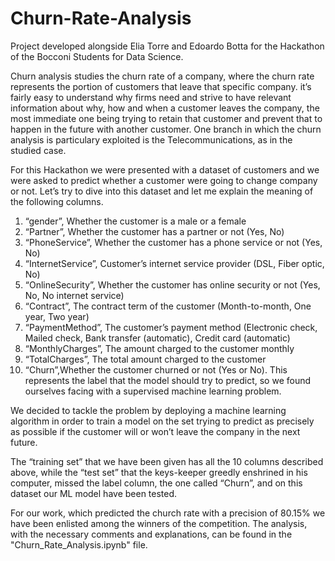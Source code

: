 # Churn-Rate-Analysis
Project developed alongside Elia Torre and Edoardo Botta for the Hackathon of the Bocconi Students for Data Science. 

Churn analysis studies the churn rate of a company, where the churn rate represents the portion of customers that leave that specific company.
it’s fairly easy to understand why firms need and strive to have relevant information about why, how and when a customer leaves the company, the most immediate one being trying to retain that customer and prevent that to happen in the future with another customer.
One branch in which the churn analysis is particulary exploited is the Telecommunications, as in the studied case.

For this Hackathon we were presented with a dataset of customers and we were asked to predict whether a customer were going to change company or not.
Let’s try to dive into this dataset and let me explain the meaning of the following columns.

1) “gender”, Whether the customer is a male or a female
2) “Partner”, Whether the customer has a partner or not (Yes, No)
3) “PhoneService”, Whether the customer has a phone service or not (Yes, No)
4) “InternetService”, Customer’s internet service provider (DSL, Fiber optic, No)
5) “OnlineSecurity”, Whether the customer has online security or not (Yes, No, No
internet service)
6) “Contract”, The contract term of the customer (Month-to-month, One year, Two year)
7) “PaymentMethod”, The customer’s payment method (Electronic check, Mailed check,
Bank transfer (automatic), Credit card (automatic)
8) “MonthlyCharges”, The amount charged to the customer monthly
9) “TotalCharges”, The total amount charged to the customer
10) “Churn”,Whether the customer churned or not (Yes or No). This represents the label
that the model should try to predict, so we found ourselves facing with a supervised
machine learning problem.

We decided to tackle the problem by deploying a machine learning algorithm in order to train a model on the set trying to predict as precisely as possible if the customer will or won’t leave the company in the next future.

The “training set” that we have been given has all the 10 columns described above, while the “test set” that the keys-keeper greedly enshrined in his computer, missed the label column, the one called “Churn”, and on this dataset our ML model have been tested.

For our work, which predicted the church rate with a precision of 80.15% we have been enlisted among the winners of the competition.
The analysis, with the necessary comments and explanations, can be found in the "Churn_Rate_Analysis.ipynb" file.
